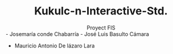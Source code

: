 <h1 align="center">
Kukulc-n-Interactive-Std.
</h1>
<div align="center">
Proyect FIS
<div align="LEFT">
  - Josemaría conde Chabarría
  - José Luis Basulto Cámara

- Mauricio Antonio De lázaro Lara